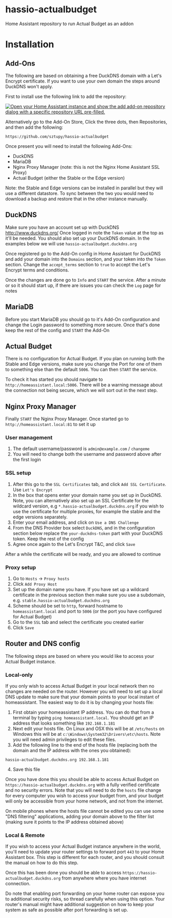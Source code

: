 # hassio-actualbudget

Home Assistant repository to run Actual Budget as an addon

# Installation

## Add-Ons

The following are based on obtaining a free DuckDNS domain with a Let's Encrypt certificate. If you want to use your own domain the steps around DuckDNS won't apply.

First to install use the following link to add the repository:

[![Open your Home Assistant instance and show the add add-on repository dialog with a specific repository URL pre-filled.](https://my.home-assistant.io/badges/supervisor_add_addon_repository.svg)](https://my.home-assistant.io/redirect/supervisor_add_addon_repository/?repository_url=https%3A%2F%2Fgithub.com%2Fsztupy%2Fhassio-actualbudget)

Alternatively go to the Add-On Store, Click the three dots, then Repositories, and then add the following:

```
https://github.com/sztupy/hassio-actualbudget
```

Once present you will need to install the following Add-Ons:

* DuckDNS
* MariaDB
* Nginx Proxy Manager (note: this is not the Nginx Home Assistant SSL Proxy)
* Actual Budget (either the Stable or the Edge version)

Note: the Stable and Edge versions can be installed in parallel but they will use a different datastore. To sync between the two you would need to download a backup and restore that in the other instance manually.

## DuckDNS

Make sure you have an account set up with DuckDNS http://www.duckdns.org/ Once logged in note the `Token` value at the top as it'll be needed. You should also set up your DuckDNS domain. In the examples below we will use `hassio-actualbudget.duckdns.org`

Once registered go to the Add-On config in Home Assistant for DuckDNS and add your domain into the `Domains` section, and your token into the `Token` section. Change the `accept_terms` section to `true` to accept the Let's Encrypt terms and conditions.

Once the changes are done go to `Info` and `START` the service. After a minute or so it should start up, if there are issues you can check the `Log` page for notes

## MariaDB

Before you start MariaDB you should go to it's Add-On configuration and change the Login password to something more secure. Once that's done keep the rest of the config and `START` the Add-On

## Actual Budget

There is no configuration for Actual Budget. If you plan on running both the Stable and Edge versions, make sure you change the Port for one of them to something else than the default `5006`. You can then `START` the service.

To check it has started you should navigate to `http://homeassistant.local:5006`. There will be a warning message about the connection not being secure, which we will sort out in the next step.

## Nginx Proxy Manager

Finally `START` the Nginx Proxy Manager. Once started go to `http://homeassistant.local:81` to set it up

### User management

1. The default username/password is `admin@example.com` / `changeme`
2. You will need to change both the username and password above after the first login

### SSL setup

1. After this go to the `SSL Certificates` tab, and click `Add SSL Certificate`. Use `Let's Encrypt`
2. In the box that opens enter your domain name you set up in DuckDNS. Note, you can alternatively also set up an SSL Certificate for the wildcard version, e.g `*.hassio-actualbudget.duckdns.org` if you wish to use the certificate for multiple proxies, for example the stable and the edge versions separately.
3. Enter your email address, and click on `Use a DNS Challenge`
4. From the DNS Provider box select `DuckDNS`, and in the configuration section below replace the `your-duckdns-token` part with your DuckDNS token. Keep the rest of the config
5. Agree once again to the Let's Encrypt T&C, and click `Save`

After a while the certificate will be ready, and you are allowed to continue

### Proxy setup

1. Go to `Hosts` -> `Proxy hosts`
2. Click `Add Proxy Host`
3. Set up the domain name you have. If you have set up a wildcard certificate in the previous section then make sure you use a subdomain, e.g. `stable.hassio-actualbudget.duckdns.org`
4. Scheme should be set to `http`, forward hostname to `homeassistant.local` and port to `5006` (or the port you have configured for Actual Budget)
5. Go to the `SSL` tab and select the certificate you created earlier
6. Click `Save`

## Router and DNS config

The following steps are based on where you would like to access your Actual Budget instance.
### Local-only

If you only wish to access Actual Budget in your local network then no changes are needed on the router. However you will need to set up a local DNS update to make sure that your domain points to your local instant of homeassistant. The easiest way to do it is by changing your hosts file:

1. First obtain your homeassistant IP address. You can do that from a terminal by typing `ping homeassistant.local`. You should get an IP address that looks something like `192.168.1.181`
2. Next edit your hosts file. On Linux and OSX this will be at `/etc/hosts` on Windows this will be at `c:\Windows\System32\Drivers\etc\hosts`. Note you will need admin privileges to edit these files.
3. Add the following line to the end of the hosts file (replacing both the domain and the IP address with the ones you obtained):
```
hassio-actualbudget.duckdns.org 192.168.1.181
```
4. Save this file

Once you have done this you should be able to access Actual Budget on `https://hassio-actualbudget.duckdns.org` with a fully verified certificate and no security errors. Note that you will need to do the `hosts` file change for every computer you wish to access your budget from, and your budget will only be accessible from your home network, and not from the internet.

On mobile phones where the hosts file cannot be edited you can use some "DNS filtering" applications, adding your domain above to the filter list (making sure it points to the IP address obtained above)

### Local & Remote

If you wish to access your Actual Budget instance anywhere in the world, you'll need to update your router settings to forward port `443` to your Home Assistant box. This step is different for each router, and you should consult the manual on how to do this step.

Once this has been done you should be able to access `https://hassio-actualbudget.duckdns.org` from anywhere where you have internet connection.

Do note that enabling port forwarding on your home router can expose you to additional security risks, so thread carefully when using this option. Your router's manual might have additional suggestion on how to keep your system as safe as possible after port forwarding is set up.
